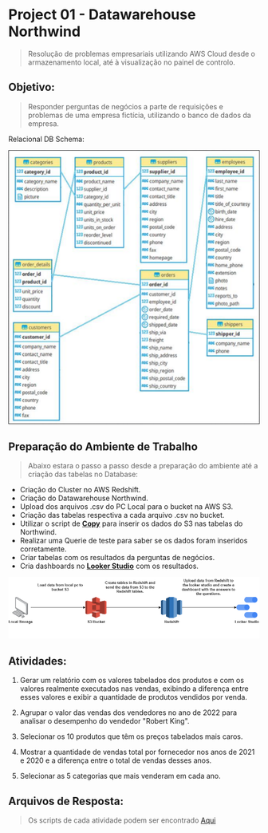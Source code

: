 # Project 01 - Datawarehouse Northwind

> Resolução de problemas empresariais utilizando AWS Cloud desde o armazenamento local, até à visualização no painel de controlo.

## Objetivo:

> Responder perguntas de negócios a parte de requisições e problemas de uma empresa fictícia,
utilizando o banco de dados da empresa.

Relacional DB Schema:

![Schema](Images/Relacional_model.PNG)

## Preparação do Ambiente de Trabalho

> Abaixo estara o passo a passo desde a preparação do ambiente até a criação das tabelas no
Database:

 - Criação do Cluster no AWS Redshift.
 - Criação do Datawarehouse Northwind.
 - Upload dos arquivos .csv do PC Local para o bucket na AWS S3.
 - Criação das tabelas respectiva a cada arquivo .csv no bucket.
 - Utilizar o script de [**Copy**](https://github.com/ElcomJ/Data_Engineer_Project_01/blob/master/Copy_Script.txt) para inserir os dados do S3 nas tabelas do Northwind.
 - Realizar uma Querie de teste para saber se os dados foram inseridos corretamente.
 - Criar tabelas com os resultados da perguntas de negócios.
 - Cria dashboards no [**Looker Studio**](https://datastudio.google.com/) com os resultados.


![Ambiente](Images/setp_by_step.drawio.png)

## Atividades:

 1. Gerar um relatório com os valores tabelados dos produtos e com os valores realmente
executados nas vendas, exibindo a diferença entre esses valores e exibir a quantidade de
produtos vendidos por venda.

2. Agrupar o valor das vendas dos vendedores no ano de 2022 para analisar o desempenho do
vendedor "Robert King".

3. Selecionar os 10 produtos que têm os preços tabelados mais caros.

4. Mostrar a quantidade de vendas total por fornecedor nos anos de 2021 e 2020 e a
diferença entre o total de vendas desses anos.

5. Selecionar as 5 categorias que mais venderam em cada ano.

## Arquivos de Resposta:

> Os scripts de cada atividade podem ser encontrado
[Aqui](https://github.com/ElcomJ/Data_Engineer_Project_01/tree/master/Scripts)
